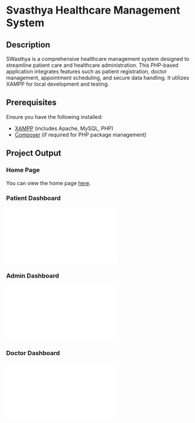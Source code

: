 # Svasthya Healthcare Management System

## Description

SWasthya is a comprehensive healthcare management system designed to streamline patient care and healthcare administration. This PHP-based application integrates features such as patient registration, doctor management, appointment scheduling, and secure data handling. It utilizes XAMPP for local development and testing.

## Prerequisites

Ensure you have the following installed:

- [XAMPP](https://www.apachefriends.org/index.html) (includes Apache, MySQL, PHP)
- [Composer](https://getcomposer.org/) (if required for PHP package management)

## Project Output

### Home Page

You can view the home page [here](home.html). 

### Patient Dashboard

![Patient Dashboard](patient/patient-dashboard.php)

### Admin Dashboard

![Admin Dashboard](admin/admin_dashboard.php)

### Doctor Dashboard

![Doctor Dashboard](doctor/doctor_dashboard.php)

